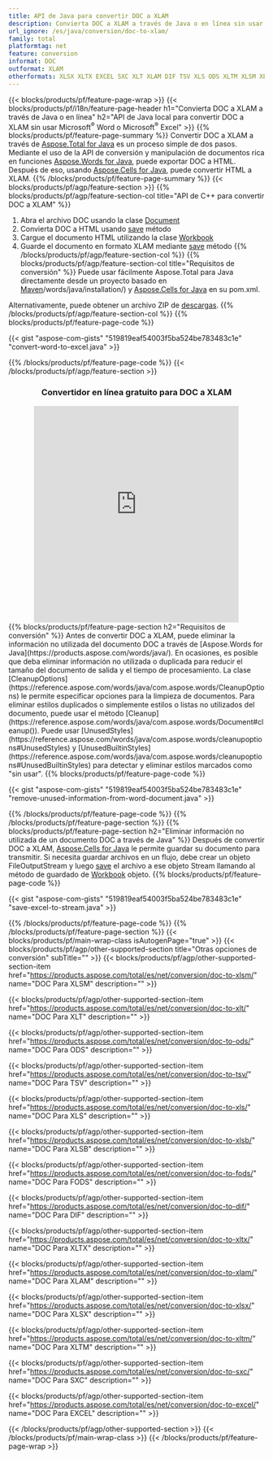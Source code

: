 ```yaml
---
title: API de Java para convertir DOC a XLAM
description: Convierta DOC a XLAM a través de Java o en línea sin usar Microsoft Word o Microsoft Excel o en línea. Pruebe el convertidor en línea gratuito de POT a CSV rápidamente antes de integrar el código. o con el convertidor en línea gratuito
url_ignore: /es/java/conversion/doc-to-xlam/
family: total
platformtag: net
feature: conversion
informat: DOC
outformat: XLAM
otherformats: XLSX XLTX EXCEL SXC XLT XLAM DIF TSV XLS ODS XLTM XLSM XLSB FODS
---
```

{{< blocks/products/pf/feature-page-wrap >}}
{{< blocks/products/pf/i18n/feature-page-header h1="Convierta DOC a XLAM a través de Java o en línea" h2="API de Java local para convertir DOC a XLAM sin usar Microsoft<sup>&reg;</sup> Word o Microsoft<sup>&reg;</sup> Excel" >}}
{{% blocks/products/pf/feature-page-summary %}}
Convertir DOC a XLAM a través de [Aspose.Total for Java](https://products.aspose.com/total/java/) es un proceso simple de dos pasos. Mediante el uso de la API de conversión y manipulación de documentos rica en funciones [Aspose.Words for Java](https://products.aspose.com/words/java/), puede exportar DOC a HTML. Después de eso, usando [Aspose.Cells for Java](https://products.aspose.com/cells/java/), puede convertir HTML a XLAM.
{{% /blocks/products/pf/feature-page-summary  %}}
{{< blocks/products/pf/agp/feature-section >}}
{{% blocks/products/pf/agp/feature-section-col title="API de C++ para convertir DOC a XLAM" %}}
1. Abra el archivo DOC usando la clase [Document](https://reference.aspose.com/words/java/com.aspose.words/Document)
2. Convierta DOC a HTML usando [save](https://reference.aspose.com/words/java/com.aspose.words/Document#save(java.lang.String,com.aspose.words.SaveOptions)) método
3. Cargue el documento HTML utilizando la clase [Workbook](https://reference.aspose.com/cells/java/com.aspose.cells/Workbook)
4. Guarde el documento en formato XLAM mediante [save](https://reference.aspose.com/cells/java/com.aspose.cells/workbook#save(java.lang.String,%20com.aspose.cells.GuardarOpciones)) método
{{% /blocks/products/pf/agp/feature-section-col %}}
{{% blocks/products/pf/agp/feature-section-col title="Requisitos de conversión" %}}
Puede usar fácilmente Aspose.Total para Java directamente desde un proyecto basado en [Maven](https://releases.aspose.com/total/java/)/words/java/installation/) y [Aspose.Cells for Java](https://docs.aspose.com/cells/java/installation/) en su pom.xml.

Alternativamente, puede obtener un archivo ZIP de [descargas](https://releases.aspose.com/total/java).
{{% /blocks/products/pf/agp/feature-section-col %}}
{{% blocks/products/pf/feature-page-code %}}

{{< gist "aspose-com-gists" "519819eaf54003f5ba524be783483c1e" "convert-word-to-excel.java" >}}


{{% /blocks/products/pf/feature-page-code %}}
{{< /blocks/products/pf/agp/feature-section >}}
<div class="container-fluid agp-content bg-white aboutfile box-1 vh100 section nopbtm">
<div class=container>
<div class=row>
<div class="demobox tc col-md-12 padding-0" align="center">

<h3>Convertidor en línea gratuito para DOC a XLAM</h3>

<iframe style="border: none; height: 426px;" scrolling="no" src="https://total-conversion-app-65z5r2lp.qa.k8s.dynabic.com/?to=xlam&from=doc" id="child-iframe" width="80%"></iframe>

</div></div>
</div></div>
{{% blocks/products/pf/feature-page-section  h2="Requisitos de conversión" %}}
Antes de convertir DOC a XLAM, puede eliminar la información no utilizada del documento DOC a través de [Aspose.Words for Java](https://products.aspose.com/words/java/). En ocasiones, es posible que deba eliminar información no utilizada o duplicada para reducir el tamaño del documento de salida y el tiempo de procesamiento. La clase [CleanupOptions](https://reference.aspose.com/words/java/com.aspose.words/CleanupOptions) le permite especificar opciones para la limpieza de documentos. Para eliminar estilos duplicados o simplemente estilos o listas no utilizados del documento, puede usar el método [Cleanup](https://reference.aspose.com/words/java/com.aspose.words/Document#cleanup()). Puede usar [UnusedStyles](https://reference.aspose.com/words/java/com.aspose.words/cleanupoptions#UnusedStyles) y [UnusedBuiltinStyles](https://reference.aspose.com/words/java/com.aspose.words/cleanupoptions#UnusedBuiltinStyles) para detectar y eliminar estilos marcados como "sin usar".  
{{% blocks/products/pf/feature-page-code %}}

{{< gist "aspose-com-gists" "519819eaf54003f5ba524be783483c1e" "remove-unused-information-from-word-document.java" >}}

{{% /blocks/products/pf/feature-page-code  %}}
{{% /blocks/products/pf/feature-page-section %}}
{{% blocks/products/pf/feature-page-section  h2="Eliminar información no utilizada de un documento DOC a través de Java" %}}
Después de convertir DOC a XLAM, [Aspose.Cells for Java](https://products.aspose.com/cells/java/) le permite guardar su documento para transmitir. Si necesita guardar archivos en un flujo, debe crear un objeto FileOutputStream y luego [save](https://reference.aspose.com/cells/java/com.aspose.cells/workbook#save(java.io.OutputStream,%20com.aspose.cells.SaveOptions)) el archivo a ese objeto Stream llamando al método de guardado de [Workbook](https://reference.aspose.com/cells/java/com.aspose.cells/Workbook) objeto. 
{{% blocks/products/pf/feature-page-code %}}

{{< gist "aspose-com-gists" "519819eaf54003f5ba524be783483c1e" "save-excel-to-stream.java" >}}

{{% /blocks/products/pf/feature-page-code  %}}
{{% /blocks/products/pf/feature-page-section %}}
{{< blocks/products/pf/main-wrap-class isAutogenPage="true" >}}
{{< blocks/products/pf/agp/other-supported-section title="Otras opciones de conversión" subTitle="" >}}
{{< blocks/products/pf/agp/other-supported-section-item href="https://products.aspose.com/total/es/net/conversion/doc-to-xlsm/" name="DOC Para XLSM" description="" >}}

{{< blocks/products/pf/agp/other-supported-section-item href="https://products.aspose.com/total/es/net/conversion/doc-to-xlt/" name="DOC Para XLT" description="" >}}

{{< blocks/products/pf/agp/other-supported-section-item href="https://products.aspose.com/total/es/net/conversion/doc-to-ods/" name="DOC Para ODS" description="" >}}

{{< blocks/products/pf/agp/other-supported-section-item href="https://products.aspose.com/total/es/net/conversion/doc-to-tsv/" name="DOC Para TSV" description="" >}}

{{< blocks/products/pf/agp/other-supported-section-item href="https://products.aspose.com/total/es/net/conversion/doc-to-xls/" name="DOC Para XLS" description="" >}}

{{< blocks/products/pf/agp/other-supported-section-item href="https://products.aspose.com/total/es/net/conversion/doc-to-xlsb/" name="DOC Para XLSB" description="" >}}

{{< blocks/products/pf/agp/other-supported-section-item href="https://products.aspose.com/total/es/net/conversion/doc-to-fods/" name="DOC Para FODS" description="" >}}

{{< blocks/products/pf/agp/other-supported-section-item href="https://products.aspose.com/total/es/net/conversion/doc-to-dif/" name="DOC Para DIF" description="" >}}

{{< blocks/products/pf/agp/other-supported-section-item href="https://products.aspose.com/total/es/net/conversion/doc-to-xltx/" name="DOC Para XLTX" description="" >}}

{{< blocks/products/pf/agp/other-supported-section-item href="https://products.aspose.com/total/es/net/conversion/doc-to-xlam/" name="DOC Para XLAM" description="" >}}

{{< blocks/products/pf/agp/other-supported-section-item href="https://products.aspose.com/total/es/net/conversion/doc-to-xlsx/" name="DOC Para XLSX" description="" >}}

{{< blocks/products/pf/agp/other-supported-section-item href="https://products.aspose.com/total/es/net/conversion/doc-to-xltm/" name="DOC Para XLTM" description="" >}}

{{< blocks/products/pf/agp/other-supported-section-item href="https://products.aspose.com/total/es/net/conversion/doc-to-sxc/" name="DOC Para SXC" description="" >}}

{{< blocks/products/pf/agp/other-supported-section-item href="https://products.aspose.com/total/es/net/conversion/doc-to-excel/" name="DOC Para EXCEL" description="" >}}


{{< /blocks/products/pf/agp/other-supported-section >}}
{{< /blocks/products/pf/main-wrap-class >}}
{{< /blocks/products/pf/feature-page-wrap >}}